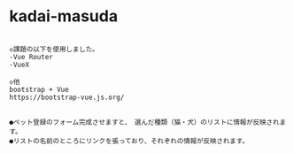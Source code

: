 # kadai-masuda


~~~Vue CLIを使用して、作成しました。~~~~

◇課題の以下を使用しました。
-Vue Router
-VueX 

◇他
bootstrap + Vue
https://bootstrap-vue.js.org/  


●ペット登録のフォーム完成させますと、　選んだ種類（猫・犬）のリストに情報が反映されます。
●リストの名前のところにリンクを張っており、それぞれの情報が反映されます。

